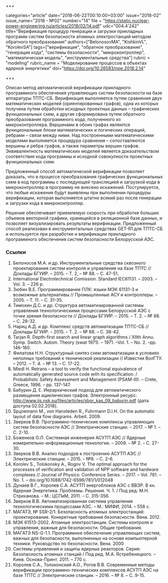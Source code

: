 +++

categories="article"
date="2018-06-22T00:10:00+03:00"
issue="2018-02"
issue_name="2018 - №02"
number="14"
file = "https://static.nuclear-power-engineering.ru/articles/2018/02/14.pdf"
udc="004.4’242"
title="Верификация процедур генерации и загрузки прикладных программ систем безопасности атомных электростанций методом обратного преобразования"
authors=["BelonosovMA", "KishkinVL", "KorolevSA"]
tags=["верификация", "обратное преобразование", "генерация кода", "системы безопасности", "микроконтроллер", "математическая модель", "инструментальные средства"]
rubric = "modeling"
rubric_name = "Моделирование процессов в объектах ядерной энергетики"
doi="https://doi.org/10.26583/npe.2018.2.14"

+++

Описан метод автоматической верификации прикладного программного обеспечения управляющих систем безопасности на базе аппаратуры ТПТС-СБ. Верификация выполняется путем сравнения двух математических моделей (ориентированных графов), одна из которых получена путем обработки исходных проектных данных – графических функциональных схем, а другая сформирована путем обратного преобразования программного кода, полученного из микроконтроллера. Вершинами в обоих графах являются функциональные блоки математических и логических операций, ребрами – связи между ними. Над построенными математическими моделями выполняется процедура сравнения – сопоставляются вершины и ребра графов, а также параметры вершин графов. Эквивалентность математических моделей является доказательством соответствия кода программы и исходной совокупности проектных функциональных схем.

Предложенный способ автоматической верификации позволяет доказать, что в процессе преобразования графических функциональных схем в код программы с последующей трансляцией и загрузкой кода в микроконтроллер в программу не внесено искажений. Постулируется, что любые искажения будут выявлены при выполнении процедуры верификации, которая выполняется штатно всякий раз после генерации и загрузки кода в микроконтроллер.

Решение обеспечивает приемлемую скорость при обработке больших объемов векторной графики, хранящейся в реляционной базе данных, и позволяет визуализировать результаты верификации. Предложенный способ реализован в инструментальных средствах GET-R1 для ТПТС-СБ и используется при разработке и верификации прикладного программного обеспечения систем безопасности Белорусской АЭС.

### Ссылки

1. Белоносов М.А. и др. Инструментальные средства сквозного проектирования систем контроля и управления на базе ТПТС // Доклады БГУИР. – 2015. – Т. 2, – № 88. – С. 47-51.
2. International Electrotechnical Comission. Standard IEC61131. – 2003. –Vol. 3. – 226 p.
3. Зюбин В.Е. Программирование ПЛК: языки МЭК 61131-3 и возможные альтернативы // Промышленные АСУ и контроллеры. – 2005. – Т. 11. – С. 31-35.
4. Тимохин Д.С. и др. Структура автоматизированной системы управления технологическими процессами Белорусской АЭС с точки зрения безопасности // Доклады БГУИР. – 2015. – Т. 2. – № 88. – С. 28-32.
5. Нариц А.Д. и др. Комплекс средств автоматизации ТПТС-СБ // Доклады БГУИР. – 2015. – Т. 2. – № 88. – С. 38-42.
6. Tarjan R. Depth-first search and linear graph algorithms / XIIth Annu. Symp. Switch. Autom. Theory (swat 1971). – 1971. –Vol. 1. – No. 2. –pp. 146-160.
7. Филатова Н.Н. Структурный синтез схем автоматизации в условиях неполных требований к технической реализации // Известия ВолГТУ. – 2012. – Т. 4. – № 13. – C. 17-22.
8. Miedl H. Retrans – a tool to verify the functional equivalence of automatically generated source code with its specification. / Probabilistic Safety Assessment and Management (PSAM-III). – Crete, Greece, 1996. – pp. 137-147.
9. Бабурин Д. Е. Иерархический подход для автоматического размещения ациклических графов. Электронный ресурс: http://www.iis.nsk.su/files/articles/sbor_kas_09_baburin.pdf (дата доступа 02.02.2018).
10. Spцnemann M., von Hanxleden R., Fuhrmann D.I.H. On the automatic layout of data flow diagrams. Arbeit. 2009.
11. Зверков В.В. Программно-технические комплексы управляющих систем безопасности АЭС // Электрические станции. – 2017. – № 1. – С. 2-10.
12. Боженков О.Л. Системная инженерия АСУТП АЭС // Ядерные измерительно-информационные технологии. – 2009. – № 2. – С. 27-30.
13. Зверков В.В. Анализ подходов к построению АСУТП АЭС // Электрические станции. – 2015. – №8. – С. 2-6.
14. Korolev S., Tolokonsky А., Rogov V. The optimal approach for the processes of verification and validation of NPP software and hardware complexes // Journal of Physics: Conference Series. – 2017. – Vol. 781. – No. 1. – doi.org/10.1088/1742-6596/781/1/012048
15. Дунаев В.Г., Королев С.А. АСУТП энергоблоков АЭС с ВВЭР. В кн. Ядерная Энергетика. Проблемы. Решения. Ч. 1. / Под ред. М.Н. Стриханова. – М.: ЦСПиМ, 2011. – С. 315-356.
16. Зверков В.В. Автоматизированная система управления технологическими процессами АЭС. – М.: МИФИ, 2014. – 558 с.
17. МАГАТЭ, № SSR-2/1. Безопасность атомных электростанций: проектирование. Конкретные требования безопасности. Вена. 2012.
18. МЭК 61513-2002. Атомные электростанции. Системы контроля и управления, важные для безопасности. Общие требования.
19. МАГАТЭ NS-G-1.1. Программное обеспечение управляющих систем, важных для безопасности, выполненных на основе компьютерной техники. Руководство по безопасности. Вена. 2000
20. Системы управления и защиты ядерных реакторов. Серия: Безопасность атомных станций / Под ред. М.А. Ястребенецкого. – Киев. Основа-Принт. 2011. – 770 с.
21. Королев С.А., Толоконский А.О., Рогов В.В. Современные методы верификации программно-технических комплексов АСУТП АЭС на базе ТПТС // Электрические станции. – 2016. – № 8. – С. 9-15.